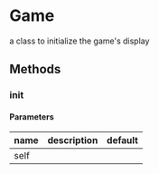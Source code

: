 # Game


a class to initialize the game's display 

## Methods


### __init__




#### Parameters
name | description | default
--- | --- | ---
self |  | 




